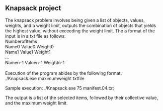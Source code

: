## Knapsack project

The knapsack problem involves being given a list of objects, values, weights, and a weight limit, outputs the combination of objects that yields the highest value, without exceeding the weight limit.
The a format of the input is in a txt file as follows:
<br />NumberofItems <br />
Name0 Value0 Weight0<br />
Name1 Value1 Weight1<br />
...<br />
Namen-1 Valuen-1 Weightn-1<br />
<br />
Execution of the program abides by the following format:<br />
./Knapsack.exe maximumweight txtfile<br />

Sample execution: 
./Knapsack.exe 75 manifest.04.txt

The output is a list of the selected items, followed by their collective value, and the maximum weight limit.